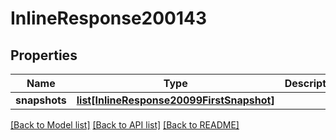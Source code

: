 # InlineResponse200143

## Properties
Name | Type | Description | Notes
------------ | ------------- | ------------- | -------------
**snapshots** | [**list[InlineResponse20099FirstSnapshot]**](InlineResponse20099FirstSnapshot.md) |  | [optional] 

[[Back to Model list]](../README.md#documentation-for-models) [[Back to API list]](../README.md#documentation-for-api-endpoints) [[Back to README]](../README.md)

